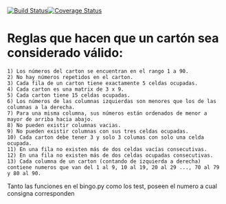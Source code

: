 [![Build Status](https://travis-ci.com/Santiagoco1/bingo.svg?branch=master)](https://travis-ci.com/Santiagoco1/bingo)[![Coverage Status](https://coveralls.io/repos/github/Santiagoco1/bingo/badge.svg?branch=master)](https://coveralls.io/github/Santiagoco1/bingo?branch=master)

# Reglas que hacen que un cartón sea considerado válido:

    1) Los números del carton se encuentran en el rango 1 a 90. 
    2) No hay números repetidos en el carton.
    3) Cada fila de un carton tiene exactamente 5 celdas ocupadas.
    4) Cada carton es una matrix de 3 x 9.
    5) Cada carton tiene 15 celdas ocupadas.
    6) Los números de las columnas izquierdas son menores que los de las columnas a la derecha.
    7) Para una misma columna, sus números están ordenados de menor a mayor de arriba hacia abajo.
    8) No pueden existir columnas vacias.
    9) No pueden existir columnas con sus tres celdas ocupadas.
    10) Cada carton debe tener 3 y solo 3 columas con solo una celda ocupada.
    11) En una fila no existen más de dos celdas vacías consecutivas.
    12) En una fila no existen más de dos celdas ocupadas consecutivas.
    13) Cada columna de un carton (contando de izquierda a derecha) contiene numeros que van del 1 al 9, 10 al 19, 20 al 29 ..., 70 al 79 y 80 al 90.

Tanto las funciones en el bingo.py como los test, poseen el numero a cual consigna corresponden

